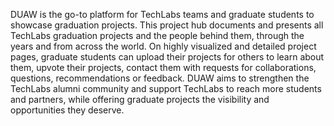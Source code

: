 DUAW is the go-to platform for TechLabs teams and graduate students to showcase graduation projects. This project hub documents and presents all TechLabs graduation projects and the people behind them, through the years and from across the world. On highly visualized and detailed project pages, graduate students can upload their projects for others to learn about them, upvote their projects, contact them with requests for collaborations, questions, recommendations or feedback. DUAW aims to strengthen the TechLabs alumni community and support TechLabs to reach more students and partners, while offering graduate projects the visibility and opportunities they deserve.
